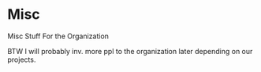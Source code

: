 # Misc
Misc Stuff For the Organization


BTW I will probably inv. more ppl to the organization later depending on our projects.
